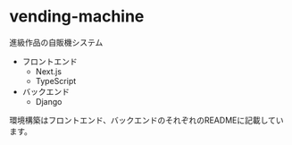 # vending-machine
進級作品の自販機システム

- フロントエンド
  - Next.js
  - TypeScript
- バックエンド
  - Django

環境構築はフロントエンド、バックエンドのそれぞれのREADMEに記載しています。
